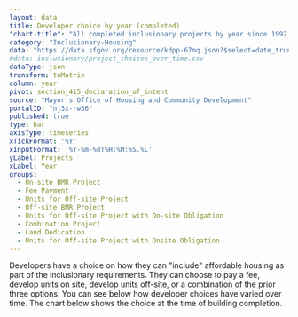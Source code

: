 ```yaml
---
layout: data
title: Developer choice by year (completed)
"chart-title": "All completed inclusionary projects by year since 1992 by developer choice"
category: "Inclusionary-Housing"
data: "https://data.sfgov.org/resource/kdpp-67mq.json?$select=date_trunc_y(completion_date)+as+year,section_415_declaration_of_intent,count(*)&$group=year,section_415_declaration_of_intent&$where=completion_date%3E%271991-01-01%27&$order=year"
#data: inclusionary/project_choices_over_time.csv
dataType: json
transform: toMatrix
column: year
pivot: section_415_declaration_of_intent
source: "Mayor's Office of Housing and Community Development"
portalID: "nj3x-rw36"
published: true
type: bar
axisType: timeseries
xTickFormat: '%Y'
xInputFormat: '%Y-%m-%dT%H:%M:%S.%L'
yLabel: Projects
xLabel: Year
groups:
  - On-site BMR Project
  - Fee Payment
  - Units for Off-site Project
  - Off-site BMR Project
  - Units for Off-site Project with On-site Obligation
  - Combination Project
  - Land Dedication
  - Units for Off-site Project with Onsite Obligation
---
```


Developers have a choice on how they can "include" affordable housing as part of the inclusionary requirements. They can choose to pay a fee, develop units on site, develop units off-site, or a combination of the prior three options. You can see below how developer choices have varied over time. The chart below shows the choice at the time of building completion.
